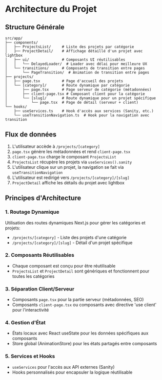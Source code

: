 # Architecture du Projet

## Structure Générale

```
src/app/
├── components/
│   ├── ProjectsList/     # Liste des projets par catégorie
│   ├── ProjectDetail/    # Affichage détaillé d'un projet avec lightbox
│   ├── ui/               # Composants UI réutilisables
│   │   └── DelayedLoader/  # Loader avec délai pour meilleure UX
│   └── transitions/      # Composants de transition entre pages
│       └── PageTransition/  # Animation de transition entre pages
├── projects/
│   ├── page.tsx          # Page d'accueil des projets
│   └── [category]/       # Route dynamique par catégorie
│       ├── page.tsx      # Page serveur de catégorie (métadonnées)
│       ├── client-page.tsx # Composant client pour la catégorie
│       └── [slug]/       # Route dynamique pour un projet spécifique
│           └── page.tsx  # Page de détail (serveur + client)
└── hooks/
    ├── useServices.ts    # Hook d'accès aux services (Sanity, etc.)
    └── useTransitionNavigation.ts  # Hook pour la navigation avec transition
```

## Flux de données

1. L'utilisateur accède à `/projects/[category]`
2. `page.tsx` génère les métadonnées et rend `client-page.tsx`
3. `client-page.tsx` charge le composant `ProjectsList`
4. `ProjectsList` récupère les projets via `useServices().sanity`
5. L'utilisateur clique sur un projet, la navigation se fait via `useTransitionNavigation`
6. L'utilisateur est redirigé vers `/projects/[category]/[slug]`
7. `ProjectDetail` affiche les détails du projet avec lightbox

## Principes d'Architecture

### 1. Routage Dynamique

Utilisation des routes dynamiques Next.js pour gérer les catégories et projets:

- `/projects/[category]` - Liste des projets d'une catégorie
- `/projects/[category]/[slug]` - Détail d'un projet spécifique

### 2. Composants Réutilisables

- Chaque composant est conçu pour être réutilisable
- `ProjectsList` et `ProjectDetail` sont génériques et fonctionnent pour toutes les catégories

### 3. Séparation Client/Serveur

- Composants `page.tsx` pour la partie serveur (métadonnées, SEO)
- Composants `client-page.tsx` ou composants avec directive 'use client' pour l'interactivité

### 4. Gestion d'État

- États locaux avec React useState pour les données spécifiques aux composants
- Store global (AnimationStore) pour les états partagés entre composants

### 5. Services et Hooks

- `useServices` pour l'accès aux API externes (Sanity)
- Hooks personnalisés pour encapsuler la logique réutilisable
